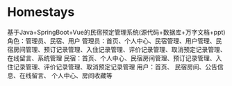 # Homestays
基于Java+SpringBoot+Vue的民宿预定管理系统(源代码+数据库+万字文档+ppt)角色：管理员、民宿、用户  管理员：首页、个人中心、民宿管理、用户管理、民宿房间管理、预订记录管理、入住记录管理、评价记录管理、取消预定记录管理、在线留言、系统管理  民宿：首页、个人中心、民宿房间管理、预订记录管理、入住记录管理、评价记录管理、取消预定记录管理  用户：首页、 民宿房间、公告信息、在线留言、 个人中心、房间收藏等
